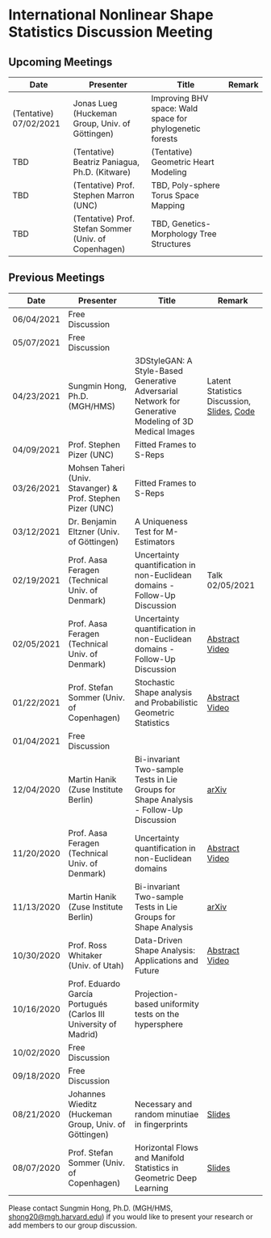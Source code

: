 # International Nonlinear Shape Statistics Discussion Meeting 

Upcoming Meetings
-----------------

| Date                   | Presenter                                   | Title                                                               | Remark |
|------------------------|---------------------------------------------|---------------------------------------------------------------------|--------|
| (Tentative) 07/02/2021         | Jonas Lueg (Huckeman Group, Univ. of Göttingen) |  Improving BHV space: Wald space for phylogenetic forests   |         |
| TBD        | (Tentative) Beatriz Paniagua, Ph.D. (Kitware)  |  (Tentative) Geometric Heart Modeling   |         |
| TBD        | (Tentative) Prof. Stephen Marron (UNC) |    TBD, Poly-sphere Torus Space Mapping    |        |
| TBD        | (Tentative) Prof. Stefan Sommer  (Univ. of Copenhagen) |  TBD, Genetics-Morphology Tree Structures    |      |

Previous Meetings
-----------------
| Date                   | Presenter                                   | Title                                                               | Remark |
|------------------------|---------------------------------------------|---------------------------------------------------------------------|--------|
| 06/04/2021         | Free Discussion |    |         |
| 05/07/2021         |  Free Discussion |  |         |
| 04/23/2021         | Sungmin Hong, Ph.D. (MGH/HMS) | 3DStyleGAN: A Style-Based Generative Adversarial Network for Generative Modeling of 3D Medical Images  |         Latent Statistics Discussion, [Slides](3DStyleGAN_LatentSpaceStatistics.pdf), [Code](https://github.com/sh4174/3DStyleGAN) |
| 04/09/2021         | Prof. Stephen Pizer (UNC) | Fitted Frames to S-Reps |         |
| 03/26/2021         | Mohsen Taheri (Univ. Stavanger) & Prof. Stephen Pizer (UNC) | Fitted Frames to S-Reps |         |
| 03/12/2021         | Dr. Benjamin Eltzner (Univ. of Göttingen) | A Uniqueness Test for M-Estimators |         |
| 02/19/2021            | Prof. Aasa Feragen (Technical Univ. of Denmark) |  Uncertainty quantification in non-Euclidean domains - Follow-Up Discussion | Talk 02/05/2021  |
| 02/05/2021            | Prof. Aasa Feragen (Technical Univ. of Denmark) | Uncertainty quantification in non-Euclidean domains - Follow-Up Discussion | [Abstract](https://shapemi.github.io/keynotes/) [Video](https://drive.google.com/file/d/1sv5XWvtUS_6FIivo6gOwz_xy6ui57UmL/view)  |
| 01/22/2021         | Prof. Stefan Sommer (Univ. of Copenhagen) | Stochastic Shape analysis and Probabilistic Geometric Statistics  | [Abstract](https://shapemi.github.io/keynotes/) [Video](https://drive.google.com/file/d/1t08-Pl0vAKsjw1M86r-tGdbo_KMhTjju/view) |
| 01/04/2021            | Free Discussion |      |
| 12/04/2020             | Martin Hanik (Zuse Institute Berlin)  | Bi-invariant Two-sample Tests in Lie Groups for Shape Analysis - Follow-Up Discussion  | [arXiv](https://arxiv.org/abs/2008.12195)     |
| 11/20/2020             | Prof. Aasa Feragen (Technical Univ. of Denmark) | Uncertainty quantification in non-Euclidean domains | [Abstract](https://shapemi.github.io/keynotes/) [Video](https://drive.google.com/file/d/1sv5XWvtUS_6FIivo6gOwz_xy6ui57UmL/view)  |
| 11/13/2020             | Martin Hanik (Zuse Institute Berlin)  | Bi-invariant Two-sample Tests in Lie Groups for Shape Analysis  | [arXiv](https://arxiv.org/abs/2008.12195)     |
| 10/30/2020             | Prof. Ross Whitaker (Univ. of Utah)  | Data-Driven Shape Analysis: Applications and Future | [Abstract](https://shapemi.github.io/keynotes/) [Video](https://drive.google.com/file/d/1I04lWcXqUB37fgBT4z_3nztpwEtsbCUQ/view)      |
| 10/16/2020             | Prof. Eduardo García Portugués (Carlos III University of Madrid) | Projection-based uniformity tests on the hypersphere  |       |
| 10/02/2020             | Free Discussion |                        |         |
| 09/18/2020             | Free Discussion |                        |         |
| 08/21/2020             | Johannes Wieditz (Huckeman Group, Univ. of Göttingen) | Necessary and random minutiae in fingerprints                       | [Slides](Talk_21_08_2020_Wieditz.pdf)        |
| 08/07/2020             | Prof. Stefan Sommer (Univ. of Copenhagen)   | Horizontal Flows and Manifold Statistics in Geometric Deep Learning |[Slides](https://slides.com/stefansommer/horizontal-flows-manifold-stochastics-geometric-deep-learning)|




Please contact Sungmin Hong, Ph.D. (MGH/HMS, shong20@mgh.harvard.edu) if you would like to present your research or add members to our group discussion. 
